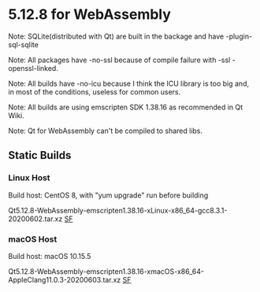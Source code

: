 # 5.12.8 for WebAssembly

Note: SQLite(distributed with Qt) are built in the backage and have -plugin-sql-sqlite

Note: All packages have -no-ssl because of compile failure with -ssl -openssl-linked.

Note: All builds have -no-icu because I think the ICU library is too big and, in most of the conditions, useless for common users.

Note: All builds are using emscripten SDK 1.38.16 as recommended in Qt Wiki.

Note: Qt for WebAssembly can't be compiled to shared libs.

## Static Builds

### Linux Host

Build host: CentOS 8, with "yum upgrade" run before building

Qt5.12.8-WebAssembly-emscripten1.38.16-xLinux-x86_64-gcc8.3.1-20200602.tar.xz [SF](https://sourceforge.net/projects/fsu0413-qtbuilds/files/Qt5.12/WebAssembly/Qt5.12.8-WebAssembly-emscripten1.38.16-xLinux-x86_64-gcc8.3.1-20200602.tar.xz)

### macOS Host

Build host: macOS 10.15.5

Qt5.12.8-WebAssembly-emscripten1.38.16-xmacOS-x86_64-AppleClang11.0.3-20200603.tar.xz [SF](https://sourceforge.net/projects/fsu0413-qtbuilds/files/Qt5.12/WebAssembly/Qt5.12.8-WebAssembly-emscripten1.38.16-xmacOS-x86_64-AppleClang11.0.3-20200603.tar.xz)
